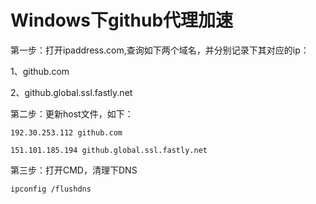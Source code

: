 # Windows下github代理加速

第一步：打开ipaddress.com,查询如下两个域名，并分别记录下其对应的ip：

1、github.com

2、github.global.ssl.fastly.net

第二步：更新host文件，如下：
```shell
192.30.253.112 github.com

151.101.185.194 github.global.ssl.fastly.net
```

第三步：打开CMD，清理下DNS
```shell
ipconfig /flushdns
```